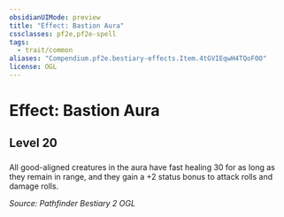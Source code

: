 ```yaml
---
obsidianUIMode: preview
title: "Effect: Bastion Aura"
cssclasses: pf2e,pf2e-spell
tags:
  - trait/common
aliases: "Compendium.pf2e.bestiary-effects.Item.4tGVIEqwH4TQoF0O"
license: OGL
---
```

# Effect: Bastion Aura
## Level 20
### 






All good-aligned creatures in the aura have fast healing 30 for as long as they remain in range, and they gain a +2 status bonus to attack rolls and damage rolls.

*Source: Pathfinder Bestiary 2*
*OGL*